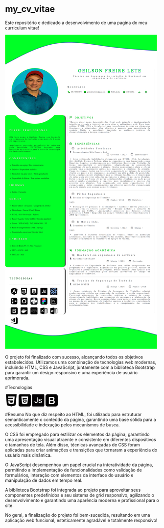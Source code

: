 # my_cv_vitae
Este repositório e dedicado a desenvolvimento de uma pagina do meu curriculum vitae!

<div class="read-img">
<img src="packs/img_readme/cv.png" alt="Curriculum Vitae">
</div>

O projeto foi finalizado com sucesso, alcançando todos os objetivos estabelecidos. Utilizamos uma combinação de tecnologias web modernas, incluindo HTML, CSS e JavaScript, juntamente com a biblioteca Bootstrap para garantir um design responsivo e uma experiência de usuário aprimorada.


#Tecnologias
<div class="read-img">
    <img src="packs/skills/css-3.png" wwidth="40" height="40" alt="CSS">
    <img src="packs/skills/html-5.png" wwidth="40" height="40" alt="HTML">
    <img src="packs/skills/js.png" wwidth="40" height="40" alt="JavaScript">
    <img src="packs/skills/bootstrap.png" wwidth="40" height="40" alt="Bootstrap">
</div>



#Resumo
No que diz respeito ao HTML, foi utilizado para estruturar semanticamente o conteúdo da página, garantindo uma base sólida para a acessibilidade e indexação pelos mecanismos de busca.

O CSS foi empregado para estilizar os elementos da página, garantindo uma apresentação visual atraente e consistente em diferentes dispositivos e tamanhos de tela. Além disso, técnicas avançadas de CSS foram aplicadas para criar animações e transições que tornaram a experiência do usuário mais dinâmica.

O JavaScript desempenhou um papel crucial na interatividade da página, permitindo a implementação de funcionalidades como validação de formulários, interação com elementos da interface do usuário e manipulação de dados em tempo real.

A biblioteca Bootstrap foi integrada ao projeto para aproveitar seus componentes predefinidos e seu sistema de grid responsivo, agilizando o desenvolvimento e garantindo uma aparência moderna e profissional para o site.

No geral, a finalização do projeto foi bem-sucedida, resultando em uma aplicação web funcional, esteticamente agradável e totalmente responsivo! 

